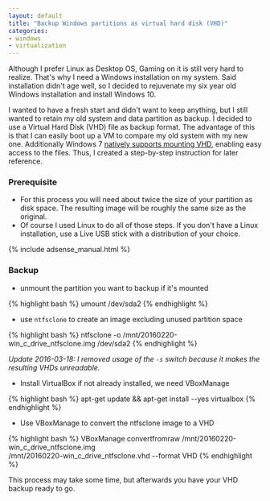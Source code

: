 ```yaml
---
layout: default
title: "Backup Windows partitions as virtual hard disk (VHD)"
categories:
- windows
- virtualization
---
```


Although I prefer Linux as Desktop OS, Gaming on it is still very hard to realize. That's why I need a Windows installation on my system. Said installation didn't age well, so I decided to rejuvenate my six year old Windows installation and install Windows 10.

I wanted to have a fresh start and didn't want to keep anything, but I still wanted to retain my old system and data partition as backup. I decided to use a Virtual Hard Disk (VHD) file as backup format. The advantage of this is that I can easily boot up a VM to compare my old system with my new one. Additionally Windows 7 [natively supports mounting VHD][1], enabling easy access to the files. Thus, I created a step-by-step instruction for later reference.

### Prerequisite

* For this process you will need about twice the size of your partition as disk space. The resulting image will be roughly the same size as the original.  
* Of course I used Linux to do all of those steps. If you don't have a Linux installation, use a Live USB stick with a distribution of your choice.

<!--more-->

{% include adsense_manual.html %}
### Backup

* unmount the partition you want to backup if it's mounted

{% highlight bash %}
umount /dev/sda2
{% endhighlight %}

* use <code>ntfsclone</code> to create an image excluding unused partition space

{% highlight bash %}
ntfsclone -o /mnt/20160220-win_c_drive_ntfsclone.img /dev/sda2
{% endhighlight %}

*Update 2016-03-18: I removed usage of the `-s` switch because it makes the resulting VHDs unreadable.*

* Install VirtualBox if not already installed, we need VBoxManage

{% highlight bash %}
apt-get update && apt-get install --yes virtualbox
{% endhighlight %}

* Use VBoxManage to convert the ntfsclone image to a VHD

{% highlight bash %}
VBoxManage convertfromraw /mnt/20160220-win_c_drive_ntfsclone.img \
  /mnt/20160220-win_c_drive_ntfsclone.vhd --format VHD
{% endhighlight %}

This process may take some time, but afterwards you have your VHD backup ready to go.

[1]: http://blogs.technet.com/b/danstolts/archive/2012/11/09/how_2d00_to_2d00_mount_2d00_vhd_2d00_image_2d00_from_2d00_windows_2d00_7_2d00_step_2d00_by_2d00_step_2d00_without_2d00_any_2d00_third_2d00_party_2d00_toolsthe_2d00_easy_2d00_way.aspx
